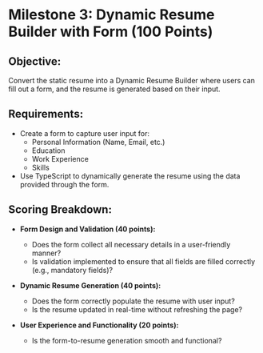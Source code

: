 # Milestone 3: Dynamic Resume Builder with Form (100 Points)

## Objective:
Convert the static resume into a Dynamic Resume Builder where users can fill out a form, and the resume is generated based on their input.

## Requirements:
- Create a form to capture user input for:
  - Personal Information (Name, Email, etc.)
  - Education
  - Work Experience
  - Skills
- Use TypeScript to dynamically generate the resume using the data provided through the form.

## Scoring Breakdown:
- **Form Design and Validation (40 points):**
  - Does the form collect all necessary details in a user-friendly manner?
  - Is validation implemented to ensure that all fields are filled correctly (e.g., mandatory fields)?

- **Dynamic Resume Generation (40 points):**
  - Does the form correctly populate the resume with user input?
  - Is the resume updated in real-time without refreshing the page?

- **User Experience and Functionality (20 points):**
  - Is the form-to-resume generation smooth and functional?
